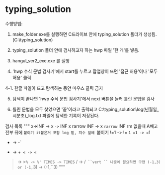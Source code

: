 # typing_solution

수행방법:
1. make_folder.exe를 실행하면 C드라이브 안에 typing_solution 폴더가 생성됨.(C:\typing_solution)

2. typing_solution 폴더 안에 검사하고자 하는 hwp 파일 '한 개'를 넣음.

3. hangul_ver2_exe.exe 를 실행

4. 'hwp 수식 문법 검사기'에서 start를 누르고 팝업창이 뜨면 '접근 허용'이나 '모두 허용' 클릭

4-1. 한글 파일이 뜨고 탐색하는 동안 마우스 클릭 금지

5. 탐색이 끝나면 'hwp 수식 문법 검사기'에서 next 버튼을 눌러 틀린 문법을 검사

6. 틀린 문법을 모두 찾았으면 '끝'이라고 출력되고 C:\typing_solution\log\(년월일_시분초)_log.txt 파일에 탐색한 기록이 저장된다.

검사 목록
"""
x->INF -> x `->` INF
x rarrow INF -> x `rarrow` INF
rm 없을때 A빼고 전부 뒤에 `붙이기 it붙은거 포함
log 밑, 지수 앞에 `붙이기
!=1 -> != `1
=1 -> =`1
- -> -`
+ -> +`
< -> <`
> -> >`
% -> %'
TIMES -> TIMES `
/ -> /`
``vert `` 나중에 팔요하면 구현
(-1,3) or (-1,`3) -> (-1,``3)
"""
